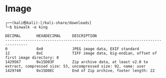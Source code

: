﻿# Image

    ┌──(kali㉿kali)-[/kali-share/downloads]
    └─$ binwalk -e king
    
    DECIMAL       HEXADECIMAL     DESCRIPTION
    --------------------------------------------------------------------------------
    0             0x0             JPEG image data, EXIF standard
    12            0xC             TIFF image data, big-endian, offset of first image directory: 8
    1429567       0x15D03F        Zip archive data, at least v2.0 to extract, compressed size: 53, uncompressed size: 92, name: user
    1429740       0x15D0EC        End of Zip archive, footer length: 22